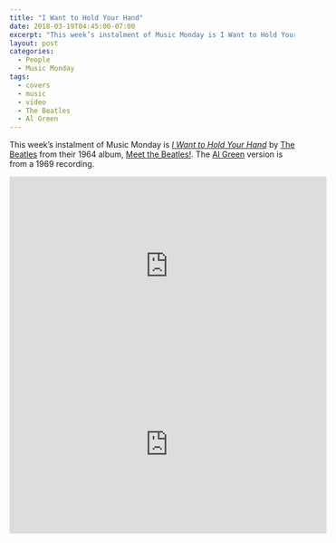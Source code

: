 ```yaml
---
title: "I Want to Hold Your Hand"
date: 2018-03-19T04:45:00-07:00
excerpt: "This week’s instalment of Music Monday is I Want to Hold Your Hand. The 1964 The Beatles original and a 1969 cover by Al Green."
layout: post
categories:
  - People
  - Music Monday
tags:
  - covers
  - music
  - video
  - The Beatles
  - Al Green
---
```

This week’s instalment of Music Monday is [_I Want to Hold Your Hand_](https://en.wikipedia.org/wiki/I_Want_to_Hold_Your_Hand) by [The Beatles](http://thebeatles.com/) from their 1964 album, [Meet the Beatles!](https://en.wikipedia.org/wiki/Meet_the_Beatles!). The [Al Green](https://en.wikipedia.org/wiki/Al_Green) version is from a 1969 recording.

<div class="video-container">
  <iframe width="560" height="315" src="https://www.youtube.com/embed/jenWdylTtzs" frameborder="0" allowfullscreen></iframe>
</div>

<div class="video-container">
  <iframe width="560" height="315" src="https://www.youtube.com/embed/xs9mkVMv830" frameborder="0" allowfullscreen></iframe>
</div>
